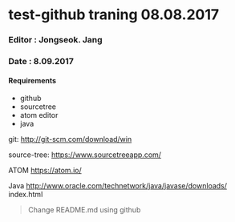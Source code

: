 # test-github traning 08.08.2017
### Editor : Jongseok. Jang

### Date : 8.09.2017


#### Requirements
- github
- sourcetree
- atom editor
- java

git:
http://git-scm.com/download/win


source-tree:
https://www.sourcetreeapp.com/

ATOM
https://atom.io/

Java
http://www.oracle.com/technetwork/java/javase/downloads/
index.html



> Change README.md using github
